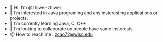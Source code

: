 - 👋 Hi, I’m @zhiwei-zhiwei
- 👀 I’m interested in Java programing and any insteresting applications or projects.
- 🌱 I’m currently learning Java, C, C++
- 💞️ I’m looking to collaborate on people have same insterests.
- 📫 How to reach me : zcao72@wisc.edu

<!---
zhiwei-zhiwei/zhiwei-zhiwei is a ✨ special ✨ repository because its `README.md` (this file) appears on your GitHub profile.
You can click the Preview link to take a look at your changes.
--->

